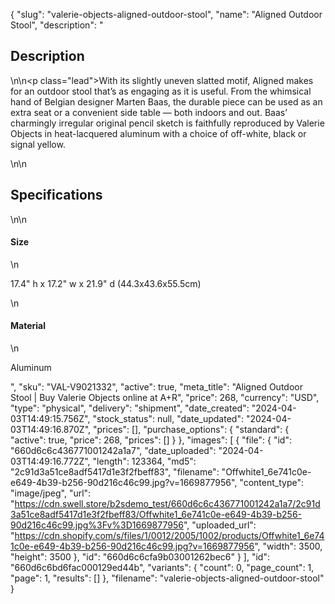 {
  "slug": "valerie-objects-aligned-outdoor-stool",
  "name": "Aligned Outdoor Stool",
  "description": "<h2>Description</h2>\n<!-- split -->\n<p class=\"lead\">With its slightly uneven slatted motif, Aligned makes for an outdoor stool that’s as engaging as it is useful. From the whimsical hand of Belgian designer Marten Baas, the durable piece can be used as an extra seat or a convenient side table — both indoors and out. Baas’ charmingly irregular original pencil sketch is faithfully reproduced by Valerie Objects in heat-lacquered aluminum with a choice of off-white, black or signal yellow. </p>\n<!-- split -->\n<h2>Specifications</h2>\n<!-- split -->\n<h4>Size</h4>\n<p>17.4\" h x 17.2\" w x 21.9\" d (44.3x43.6x55.5cm)</p>\n<h4>Material</h4>\n<p>Aluminum</p>",
  "sku": "VAL-V9021332",
  "active": true,
  "meta_title": "Aligned Outdoor Stool | Buy Valerie Objects online at A+R",
  "price": 268,
  "currency": "USD",
  "type": "physical",
  "delivery": "shipment",
  "date_created": "2024-04-03T14:49:15.756Z",
  "stock_status": null,
  "date_updated": "2024-04-03T14:49:16.870Z",
  "prices": [],
  "purchase_options": {
    "standard": {
      "active": true,
      "price": 268,
      "prices": []
    }
  },
  "images": [
    {
      "file": {
        "id": "660d6c6c436771001242a1a7",
        "date_uploaded": "2024-04-03T14:49:16.772Z",
        "length": 123364,
        "md5": "2c91d3a51ce8adf5417d1e3f2fbeff83",
        "filename": "Offwhite1_6e741c0e-e649-4b39-b256-90d216c46c99.jpg?v=1669877956",
        "content_type": "image/jpeg",
        "url": "https://cdn.swell.store/b2sdemo_test/660d6c6c436771001242a1a7/2c91d3a51ce8adf5417d1e3f2fbeff83/Offwhite1_6e741c0e-e649-4b39-b256-90d216c46c99.jpg%3Fv%3D1669877956",
        "uploaded_url": "https://cdn.shopify.com/s/files/1/0012/2005/1002/products/Offwhite1_6e741c0e-e649-4b39-b256-90d216c46c99.jpg?v=1669877956",
        "width": 3500,
        "height": 3500
      },
      "id": "660d6c6cfa9b03001262bec6"
    }
  ],
  "id": "660d6c6bd6fac000129ed44b",
  "variants": {
    "count": 0,
    "page_count": 1,
    "page": 1,
    "results": []
  },
  "filename": "valerie-objects-aligned-outdoor-stool"
}